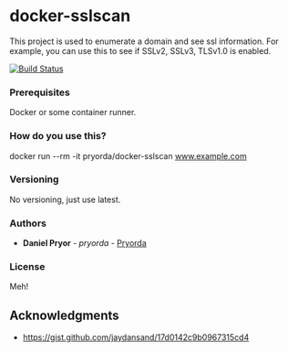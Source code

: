 # docker-sslscan 

This project is used to enumerate a domain and see ssl information. For example, you can use this to see if SSLv2, SSLv3, TLSv1.0 is enabled.

[![Build Status](https://travis-ci.org/pryorda/docker-sslscan.svg?branch=master)](https://travis-ci.org/pryorda/docker-sslscan)

### Prerequisites

Docker or some container runner.

### How do you use this?

docker run --rm -it pryorda/docker-sslscan www.example.com

### Versioning

No versioning, just use latest.

### Authors

* **Daniel Pryor** - *pryorda* - [Pryorda](https://github.com/pryorda)

### License

Meh!

## Acknowledgments

* https://gist.github.com/jaydansand/17d0142c9b0967315cd4

